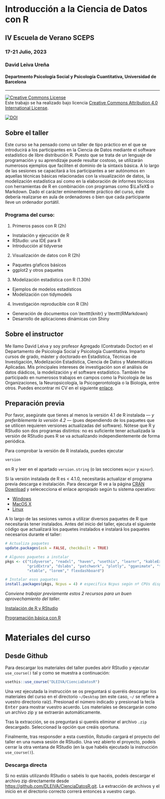 # Introducción a la Ciencia de Datos con R

## IV Escuela de Verano SCEPS

### 17-21 Julio, 2023

### David Leiva Ureña

#### Departmento Psicología Social y Psicología Cuantitativa, Universidad de Barcelona

---

<a rel="license" href="http://creativecommons.org/licenses/by/4.0/"><img alt="Creative Commons License" style="border-width:0" src="https://i.creativecommons.org/l/by/4.0/88x31.png" /></a><br />Este trabajo se ha realizado bajo licencia <a rel="license" href="http://creativecommons.org/licenses/by/4.0/">Creative Commons Attribution 4.0 International License</a>.

[![DOI](https://zenodo.org/badge/DOI/10.5281/zenodo.8152802.svg)](https://doi.org/10.5281/zenodo.8152802)

## Sobre el taller

Este curso se ha pensado como un taller de tipo práctico en el que se introducirá a los participantes en la Ciencia de Datos mediante el software estadístico de libre distribución R. Puesto que se trata de un lenguaje de programación y su aprendizaje puede resultar costoso, se utilizarán numerosos ejemplos que faciliten el dominio de la sintaxis básica. A lo largo de las sesiones se capacitará a los participantes a ser autónomos en aquellas técnicas básicas relacionadas con la visualización de datos, la modelización estadística así como en la elaboración de informes técnicos con herramientas de R en combinación con programas como $\LaTeX$ o Markdown. Dado el carácter eminentemente práctico del curso, éste debería realizarse en aula de ordenadores o bien que cada participante lleve un ordenador portátil.

### Programa del curso:

1. Primeros pasos con R (2h)
 - Instalación y ejecución de R
 - RStudio: una IDE para R
 - Introducción al tidyverse

2. Visualización de datos con R (2h)
 - Paquetes gŕaficos básicos 
 - ggplot2 y otros paquetes

3. Modelización estadística con R (1.30h)
 - Ejemplos de modelos estadísticos
 - Modelización con tidymodels

4. Investigación reproducible con R (3h)
 - Generación de documentos con \texttt{knitr} y \texttt{RMarkdown}
 - Desarrollo de aplicaciones dinámicas con Shiny

## Sobre el instructor

Me llamo David Leiva y soy profesor Agregado (Contratado Doctor) en el Departamento de Psicología Social y Psicología Cuantitativa. Imparto cursos de grado, máster y doctorado en Estadística, Técnicas de Investigación, Modelización Estadística, Ciencia de Datos y Matemáticas Aplicadas. Mis principales intereses de investigación son el análisis de datos diádicos, la modelización y el software estadístico. También he participado en numerosos trabajos en campos como la Psicología de las Organizaciones, la Neuropsicología, la Psicogerontología o la Biología, entre otros. Puedes encontrar mi CV en el siguiente [enlace](https://github.com/DLEIVA/CV/blob/main/CV_DLU_2023.pdf).

## Preparación previa

Por favor, asegúrate que tienes al menos la versión 4.1 de R instalada &mdash; *y preferiblemente la versión 4.2* &mdash; (pues dependiendo de los paquetes que se utilicen requieren versiones actualizadas del software). Nótese que R y RStudio son dos programas distintos: no es suficiente tener actualizada la versión de RStudio pues R se va actualizando independientemente de forma periódica.

Para comprobar la versión de R instalada, puedes ejecutar

```r
version
```

en R y leer en el apartado `version.string` (o las secciones `major` y `minor`).

Si la versión instalada de R es < 4.1.0, necesitarás actualizar el programa previa descarga e instalación. Para descargar R ve a la página [CRAN Download](https://cran.r-project.org/) y selececciona el enlace apropiado según tu sistema operativo:

* [Windows](https://cran.r-project.org/bin/windows/)
* [MacOS X](https://cran.r-project.org/bin/macosx/)
* [Linux](https://cran.r-project.org/bin/linux/)

A lo largo de las sesiones vamos a utilizar diversos paquetes de R que necesitarás tener instalados. Antes del inicio del taller, ejecuta el siguiente código que actualizará los paquetes instalados e instalará los paquetes necesarios durante el taller:

```r
# Actualiza paquetes
update.packages(ask = FALSE, checkBuilt = TRUE)

# Algunos paquetes a instalar
pkgs <- c("tidyverse", "readxl", "haven", "usethis", "learnr", "kableExtra", "magick",
          "gridExtra", "dslabs", "patchwork", "plotly", "gganimate", "tinytext", "knitr",
          "xtable", "lorem"," flexdashboard")

# Instalar esos paquetes
install.packages(pkgs, Ncpus = 4) # especifica Ncpus según nº CPUs disponibles en tu ordenador
```

*Conviene trabajar previamente estos 2 recursos para un buen aprovechamiento del taller.*

[Instalación de R y RStudio](https://learnr-examples.shinyapps.io/ex-setup-r/)

[Programación básica con R](https://posit.cloud/learn/primers/1.2)

# Materiales del curso

## Desde Github

Para descargar los materiales del taller puedes abrir RStudio y ejecutar `use_course()` tal y como se muestra a continuación:

```r
usethis::use_course("DLEIVA/CienciaDatosR")
```

Una vez ejecutada la instrucción se os preguntará si queréis descargar los materiales del curso en el directorio `~/Desktop` (en este caso, `~/` se refiere a vuestro directorio raíz). Presionad el número indicado y presionad la tecla <kbd>Enter</kbd> para mostrar vuestro acuerdo. Los materiales se descargarán como un archivo zip y se extraerán automáticamente.

Tras la extracción, se os preguntará si queréis eliminar el archivo `.zip` descargado. Seleccionad la opción que creáis oportuna.

Finalmente, tras responsder a esta cuestión, Rstudio cargará el proyecto del taller en una nueva sesión de RStudio. Una vez abierto el proyecto, podeís cerrar la otra ventana de RStudio (en la que habéis ejecutado la instrucción `use_course()`).

### Descarga directa

Si no estáis utilizando RStudio o sabéis lo que hacéis, podeís descargar el archivo zip directamente desde <https://github.com/DLEIVA/CienciaDatosR.git>. La extracción de archivos y el inicio en el directorio correcto correrá entonces a vuestro cargo.
